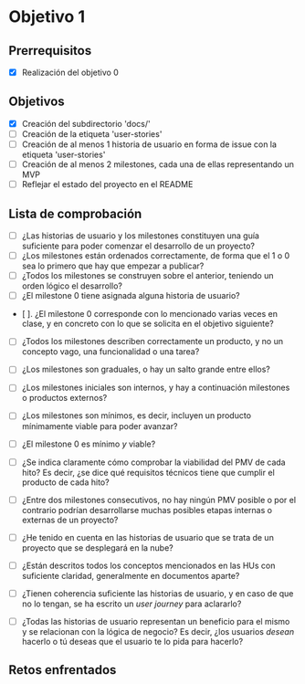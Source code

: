 # Objetivo 1

## Prerrequisitos

 - [x] Realización del objetivo 0

## Objetivos

 - [x] Creación del subdirectorio 'docs/'
 - [ ] Creación de la etiqueta 'user-stories'
 - [ ] Creación de al menos 1 historia de usuario en forma de issue con la
   etiqueta 'user-stories'
 - [ ] Creación de al menos 2 milestones, cada una de ellas representando un
   MVP
 - [ ] Reflejar el estado del proyecto en el README

## Lista de comprobación

- [ ] ¿Las historias de usuario y los milestones constituyen una guía
    suficiente para poder comenzar el desarrollo de un proyecto?
- [ ] ¿Los milestones están ordenados correctamente, de forma que el 1 o
   0 sea lo primero que hay que empezar a publicar?
- [ ] ¿Todos los milestones se construyen sobre el anterior, teniendo un
   orden lógico el desarrollo?
- [ ] ¿El milestone 0 tiene asignada alguna historia de usuario?
- [ ]. ¿El milestone 0 corresponde con lo mencionado varias veces en
   clase, y en concreto con lo que se solicita en el objetivo
   siguiente?
- [ ] ¿Todos los milestones describen correctamente un producto, y no un
   concepto vago, una funcionalidad o una tarea?
- [ ] ¿Los milestones son graduales, o hay un salto grande entre ellos?
- [ ] ¿Los milestones iniciales son internos, y hay a continuación milestones o
   productos externos?
- [ ]  ¿Los milestones son mínimos, es decir, incluyen un producto
   mínimamente viable para poder avanzar?
- [ ]  ¿El milestone 0 es mínimo *y* viable?
- [ ]  ¿Se indica claramente cómo comprobar la viabilidad del PMV de cada hito?
    Es decir, ¿se dice qué requisitos técnicos tiene que cumplir el producto de
    cada hito?
- [ ] ¿Entre dos milestones consecutivos, no hay ningún PMV posible o por el
    contrario podrían desarrollarse muchas posibles etapas internas o externas
    de un proyecto?

- [ ] ¿He tenido en cuenta en las historias de usuario que se trata de un
   proyecto que se desplegará en la nube?
- [ ] ¿Están descritos todos los conceptos mencionados en las HUs con
   suficiente claridad, generalmente en documentos aparte?
- [ ] ¿Tienen coherencia suficiente las historias de usuario, y en caso
   de que no lo tengan, se ha escrito un *user journey* para
   aclararlo?
- [ ] ¿Todas las historias de usuario representan un beneficio para el
    mismo y se relacionan con la lógica de negocio? Es decir, ¿los usuarios
    *desean* hacerlo o tú deseas que el usuario te lo pida para hacerlo?

## Retos enfrentados
